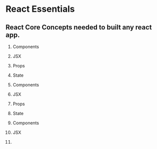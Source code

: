 # React Essentials

## React Core Concepts needed to built any react app.

1. Components 
2. JSX
3. Props
3. State

1. Components 
2. JSX
3. Props
3. State

1. Components 
2. JSX
3.